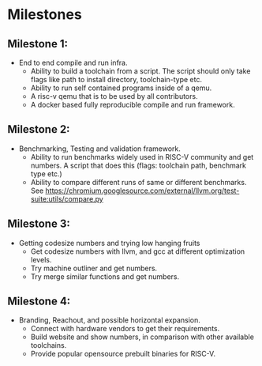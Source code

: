 # Milestones

## Milestone 1:
- End to end compile and run infra.
  - Ability to build a toolchain from a script. The script should only take flags like path to install directory, toolchain-type etc.
  - Ability to run self contained programs inside of a qemu.
  - A risc-v qemu that is to be used by all contributors.
  - A docker based fully reproducible compile and run framework.

## Milestone 2:
- Benchmarking, Testing and validation framework.
  - Ability to run benchmarks widely used in RISC-V community and get numbers. A script that does this (flags: toolchain path, benchmark type etc.)
  - Ability to compare different runs of same or different benchmarks. See https://chromium.googlesource.com/external/llvm.org/test-suite:utils/compare.py

## Milestone 3:
- Getting codesize numbers and trying low hanging fruits
  - Get codesize numbers with llvm, and gcc at different optimization levels.
  - Try machine outliner and get numbers.
  - Try merge similar functions and get numbers.

## Milestone 4:
- Branding, Reachout, and possible horizontal expansion.
  - Connect with hardware vendors to get their requirements.
  - Build website and show numbers, in comparison with other available toolchains.
  - Provide popular opensource prebuilt binaries for RISC-V.
